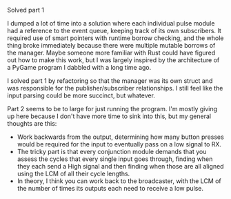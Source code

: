 Solved part 1

I dumped a lot of time into a solution where each individual pulse module had a reference to the event queue, keeping track of its own subscribers. It required use of smart pointers with runtime borrow checking, and the whole thing broke immediately because there were multiple mutable borrows of the manager. Maybe someone more familiar with Rust could have figured out how to make this work, but I was largely inspired by the architecture of a PyGame program I dabbled with a long time ago. 

I solved part 1 by refactoring so that the manager was its own struct and was responsible for the publisher/subscriber relationships. I still feel like the input parsing could be more succinct, but whatever.

Part 2 seems to be to large for just running the program. I'm mostly giving up here because I don't have more time to sink into this, but my general thoughts are this:
- Work backwards from the output, determining how many button presses would be required for the input to eventually pass on a low signal to RX.
- The tricky part is that every conjunction module demands that you assess the cycles that every single input goes through, finding when they each send a High signal and then finding when those are all aligned using the LCM of all their cycle lengths. 
- In theory, I think you can work back to the broadcaster, with the LCM of the number of times its outputs each need to receive a low pulse.